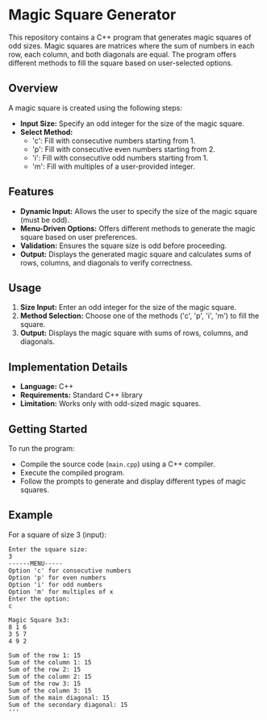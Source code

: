 # Magic Square Generator

This repository contains a C++ program that generates magic squares of odd sizes. Magic squares are matrices where the sum of numbers in each row, each column, and both diagonals are equal. The program offers different methods to fill the square based on user-selected options.

## Overview

A magic square is created using the following steps:
- **Input Size:** Specify an odd integer for the size of the magic square.
- **Select Method:**
  - 'c': Fill with consecutive numbers starting from 1.
  - 'p': Fill with consecutive even numbers starting from 2.
  - 'i': Fill with consecutive odd numbers starting from 1.
  - 'm': Fill with multiples of a user-provided integer.
  
## Features

- **Dynamic Input:** Allows the user to specify the size of the magic square (must be odd).
- **Menu-Driven Options:** Offers different methods to generate the magic square based on user preferences.
- **Validation:** Ensures the square size is odd before proceeding.
- **Output:** Displays the generated magic square and calculates sums of rows, columns, and diagonals to verify correctness.

## Usage

1. **Size Input:** Enter an odd integer for the size of the magic square.
2. **Method Selection:** Choose one of the methods ('c', 'p', 'i', 'm') to fill the square.
3. **Output:** Displays the magic square with sums of rows, columns, and diagonals.

## Implementation Details

- **Language:** C++
- **Requirements:** Standard C++ library
- **Limitation:** Works only with odd-sized magic squares.

## Getting Started

To run the program:
- Compile the source code (`main.cpp`) using a C++ compiler.
- Execute the compiled program.
- Follow the prompts to generate and display different types of magic squares.

## Example

For a square of size 3 (input):
```
Enter the square size:
3
------MENU-----
Option 'c' for consecutive numbers
Option 'p' for even numbers
Option 'i' for odd numbers
Option 'm' for multiples of x
Enter the option:
c

Magic Square 3x3:
8 1 6
3 5 7
4 9 2

Sum of the row 1: 15
Sum of the column 1: 15
Sum of the row 2: 15
Sum of the column 2: 15
Sum of the row 3: 15
Sum of the column 3: 15
Sum of the main diagonal: 15
Sum of the secondary diagonal: 15
'''
```

